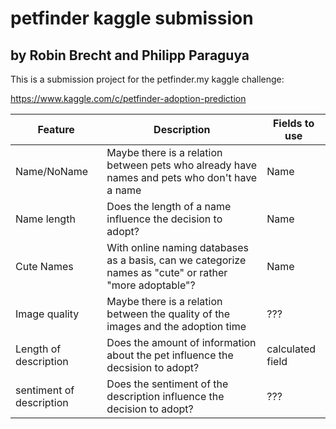 # petfinder kaggle submission
## by Robin Brecht and Philipp Paraguya

This is a submission project for the petfinder.my kaggle challenge:

https://www.kaggle.com/c/petfinder-adoption-prediction

Feature | Description | Fields to use
--- | --- | ---
Name/NoName | Maybe there is a relation between pets who already have names and pets who don't have a name | Name
Name length | Does the length of a name influence the decision to adopt? | Name
Cute Names | With online naming databases as a basis, can we categorize names as "cute" or rather "more adoptable"? | Name
Image quality| Maybe there is a relation between the quality of the images and the adoption time | ???
Length of description|Does the amount of information about the pet influence the decsision to adopt?| calculated field
sentiment of description|  Does the sentiment of the description influence the decision to adopt?|???